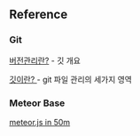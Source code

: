 ## Reference

### Git

[버전관리란?]([https://git-scm.com/book/ko/v2/%EC%8B%9C%EC%9E%91%ED%95%98%EA%B8%B0-%EB%B2%84%EC%A0%84-%EA%B4%80%EB%A6%AC%EB%9E%80%3F](https://git-scm.com/book/ko/v2/시작하기-버전-관리란%3F)) - 깃 개요

[깃이란? ]([https://git-scm.com/book/ko/v2/%EC%8B%9C%EC%9E%91%ED%95%98%EA%B8%B0-Git-%EA%B8%B0%EC%B4%88](https://git-scm.com/book/ko/v2/시작하기-Git-기초)) - git 파일 관리의 세가지 영역



### Meteor Base

[meteor.js in 50m](https://youtu.be/vSFH1T3SnBY)

